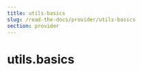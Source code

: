 ```yaml
---
title: utils-basics
slug: /read-the-docs/provider/utils-basics
section: provider
---
```

<a name="utils.basics"></a>
# utils.basics

